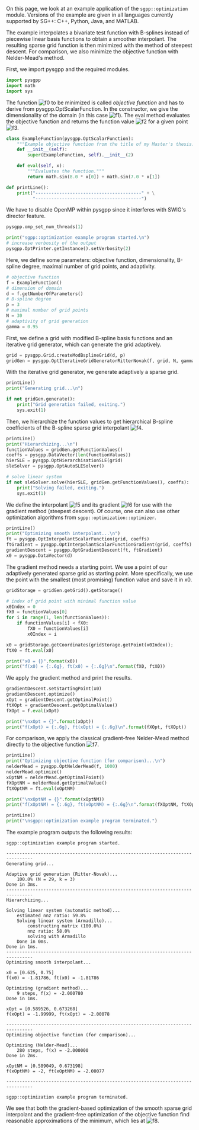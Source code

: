 

On this page, we look at an example application of the `sgpp::optimization` module.
Versions of the example are given in all languages
currently supported by SG++: C++, Python, Java, and MATLAB.

The example interpolates a bivariate test function with B-splines instead
of piecewise linear basis functions to obtain a smoother interpolant.
The resulting sparse grid function is then minimized with the method of steepest descent.
For comparison, we also minimize the objective function with Nelder-Mead's method.

First, we import pysgpp and the required modules.

```python
import pysgpp
import math
import sys
```

The function ![f0] to be minimized
is called <i>objective function</i> and has to derive from pysgpp.OptScalarFunction.
In the constructor, we give the dimensionality of the domain
(in this case ![f1]).
The eval method evaluates the objective function and returns the function
value ![f2] for a given point ![f3].

```python
class ExampleFunction(pysgpp.OptScalarFunction):
    """Example objective function from the title of my Master's thesis."""
    def __init__(self):
        super(ExampleFunction, self).__init__(2)

    def eval(self, x):
        """Evaluates the function."""
        return math.sin(8.0 * x[0]) + math.sin(7.0 * x[1])

def printLine():
    print("----------------------------------------" + \
          "----------------------------------------")
```

We have to disable OpenMP within pysgpp since it interferes with SWIG's director feature.

```python
pysgpp.omp_set_num_threads(1)

print("sgpp::optimization example program started.\n")
# increase verbosity of the output
pysgpp.OptPrinter.getInstance().setVerbosity(2)
```

Here, we define some parameters: objective function, dimensionality,
B-spline degree, maximal number of grid points, and adaptivity.

```python
# objective function
f = ExampleFunction()
# dimension of domain
d = f.getNumberOfParameters()
# B-spline degree
p = 3
# maximal number of grid points
N = 30
# adaptivity of grid generation
gamma = 0.95
```

First, we define a grid with modified B-spline basis functions and
an iterative grid generator, which can generate the grid adaptively.

```python
grid = pysgpp.Grid.createModBsplineGrid(d, p)
gridGen = pysgpp.OptIterativeGridGeneratorRitterNovak(f, grid, N, gamma)
```

With the iterative grid generator, we generate adaptively a sparse grid.

```python
printLine()
print("Generating grid...\n")

if not gridGen.generate():
    print("Grid generation failed, exiting.")
    sys.exit(1)
```

Then, we hierarchize the function values to get hierarchical B-spline
coefficients of the B-spline sparse grid interpolant
![f4].

```python
printLine()
print("Hierarchizing...\n")
functionValues = gridGen.getFunctionValues()
coeffs = pysgpp.DataVector(len(functionValues))
hierSLE = pysgpp.OptHierarchisationSLE(grid)
sleSolver = pysgpp.OptAutoSLESolver()

# solve linear system
if not sleSolver.solve(hierSLE, gridGen.getFunctionValues(), coeffs):
    print("Solving failed, exiting.")
    sys.exit(1)
```

We define the interpolant ![f5] and its gradient
![f6] for use with the gradient method (steepest descent).
Of course, one can also use other optimization algorithms from
`sgpp::optimization::optimizer`.

```python
printLine()
print("Optimizing smooth interpolant...\n")
ft = pysgpp.OptInterpolantScalarFunction(grid, coeffs)
ftGradient = pysgpp.OptInterpolantScalarFunctionGradient(grid, coeffs)
gradientDescent = pysgpp.OptGradientDescent(ft, ftGradient)
x0 = pysgpp.DataVector(d)
```

The gradient method needs a starting point.
We use a point of our adaptively generated sparse grid as starting point.
More specifically, we use the point with the smallest
(most promising) function value and save it in x0.

```python
gridStorage = gridGen.getGrid().getStorage()

# index of grid point with minimal function value
x0Index = 0
fX0 = functionValues[0]
for i in range(1, len(functionValues)):
    if functionValues[i] < fX0:
        fX0 = functionValues[i]
        x0Index = i

x0 = gridStorage.getCoordinates(gridStorage.getPoint(x0Index));
ftX0 = ft.eval(x0)

print("x0 = {}".format(x0))
print("f(x0) = {:.6g}, ft(x0) = {:.6g}\n".format(fX0, ftX0))
```

We apply the gradient method and print the results.

```python
gradientDescent.setStartingPoint(x0)
gradientDescent.optimize()
xOpt = gradientDescent.getOptimalPoint()
ftXOpt = gradientDescent.getOptimalValue()
fXOpt = f.eval(xOpt)

print("\nxOpt = {}".format(xOpt))
print("f(xOpt) = {:.6g}, ft(xOpt) = {:.6g}\n".format(fXOpt, ftXOpt))
```

For comparison, we apply the classical gradient-free Nelder-Mead method
directly to the objective function ![f7].

```python
printLine()
print("Optimizing objective function (for comparison)...\n")
nelderMead = pysgpp.OptNelderMead(f, 1000)
nelderMead.optimize()
xOptNM = nelderMead.getOptimalPoint()
fXOptNM = nelderMead.getOptimalValue()
ftXOptNM = ft.eval(xOptNM)

print("\nxOptNM = {}".format(xOptNM))
print("f(xOptNM) = {:.6g}, ft(xOptNM) = {:.6g}\n".format(fXOptNM, ftXOptNM))

printLine()
print("\nsgpp::optimization example program terminated.")
```

The example program outputs the following results:
```
sgpp::optimization example program started.

--------------------------------------------------------------------------------
Generating grid...

Adaptive grid generation (Ritter-Novak)...
    100.0% (N = 29, k = 3)
Done in 3ms.
--------------------------------------------------------------------------------
Hierarchizing...

Solving linear system (automatic method)...
    estimated nnz ratio: 59.8% 
    Solving linear system (Armadillo)...
        constructing matrix (100.0%)
        nnz ratio: 58.0%
        solving with Armadillo
    Done in 0ms.
Done in 1ms.
--------------------------------------------------------------------------------
Optimizing smooth interpolant...

x0 = [0.625, 0.75]
f(x0) = -1.81786, ft(x0) = -1.81786

Optimizing (gradient method)...
    9 steps, f(x) = -2.000780
Done in 1ms.

xOpt = [0.589526, 0.673268]
f(xOpt) = -1.99999, ft(xOpt) = -2.00078

--------------------------------------------------------------------------------
Optimizing objective function (for comparison)...

Optimizing (Nelder-Mead)...
    280 steps, f(x) = -2.000000
Done in 2ms.

xOptNM = [0.589049, 0.673198]
f(xOptNM) = -2, ft(xOptNM) = -2.00077

--------------------------------------------------------------------------------

sgpp::optimization example program terminated.
```



We see that both the gradient-based optimization of the smooth sparse grid
interpolant and the gradient-free optimization of the objective function
find reasonable approximations of the minimum, which lies at
![f8].

[f0]: http://chart.apis.google.com/chart?cht=tx&chl=f%3A%5C%3B%20%5B0%2C%201%5D%5Ed%20%5Cto%20%5Cmathbb%7BR%7D
[f1]: http://chart.apis.google.com/chart?cht=tx&chl=d%20%3D%202
[f2]: http://chart.apis.google.com/chart?cht=tx&chl=f%28%5Cvec%7Bx%7D%29
[f3]: http://chart.apis.google.com/chart?cht=tx&chl=%5Cvec%7Bx%7D%20%5Cin%20%5B0%2C%201%5D%5Ed
[f4]: http://chart.apis.google.com/chart?cht=tx&chl=%5Ctilde%7Bf%7D%3A%5C%3B%20%5B0%2C%201%5D%5Ed%20%5Cto%20%5Cmathbb%7BR%7D
[f5]: http://chart.apis.google.com/chart?cht=tx&chl=%5Ctilde%7Bf%7D
[f6]: http://chart.apis.google.com/chart?cht=tx&chl=%5Cnabla%5Ctilde%7Bf%7D
[f7]: http://chart.apis.google.com/chart?cht=tx&chl=f
[f8]: http://chart.apis.google.com/chart?cht=tx&chl=%283%5Cpi/16%2C%203%5Cpi/14%29%20%5Capprox%20%280.58904862%2C%200.67319843%29